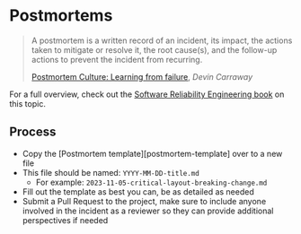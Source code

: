 # Postmortems

> A postmortem is a written record of an incident, its impact, the actions taken
> to mitigate or resolve it, the root cause(s), and the follow-up actions to
> prevent the incident from recurring.
>
> [Postmortem Culture: Learning from failure][learning-from-failure],
> _Devin Carraway_

For a full overview, check out the [Software Reliability Engineering book][sre-book] on this
topic.

## Process

- Copy the [Postmortem template][postmortem-template] over to a new file
- This file should be named: `YYYY-MM-DD-title.md`
  - For example: `2023-11-05-critical-layout-breaking-change.md`
- Fill out the template as best you can, be as detailed as needed
- Submit a Pull Request to the project, make sure to include anyone involved in
  the incident as a reviewer so they can provide additional perspectives if
  needed

[learning-from-failure]: https://landing.google.com/sre/sre-book/chapters/postmortem-culture/
[sre-book]: https://landing.google.com/sre/sre-book/chapters/postmortem/
[postmorem-template]: ./0000-00-00-template.md
